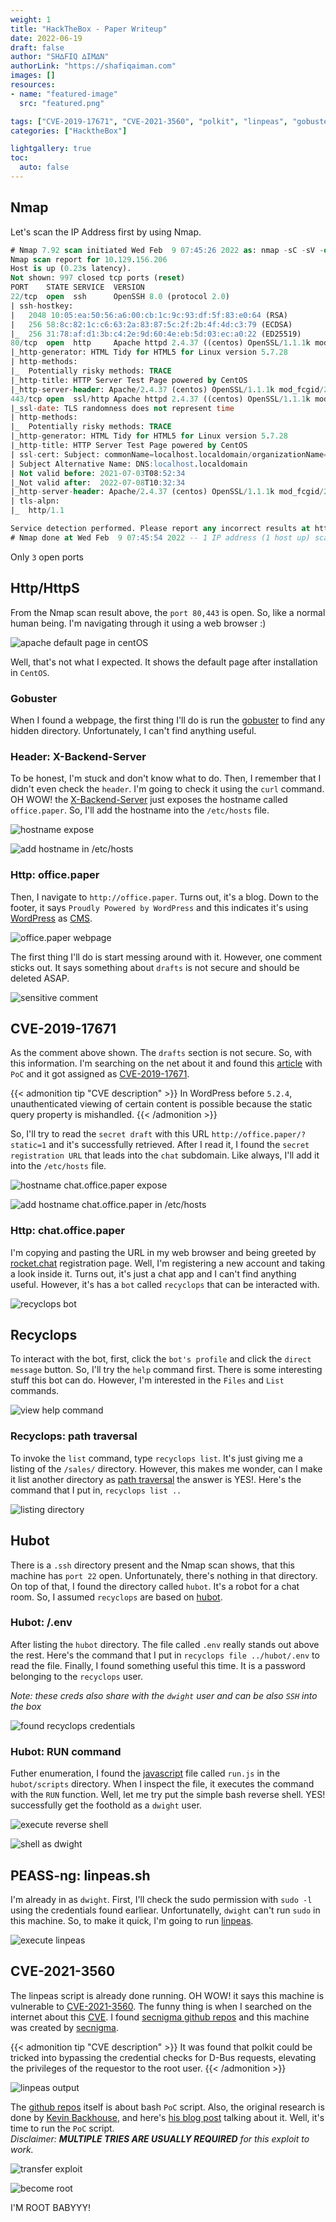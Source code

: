 ```yaml
---
weight: 1
title: "HackTheBox - Paper Writeup"
date: 2022-06-19
draft: false
author: "SH∆FIQ ∆IM∆N"
authorLink: "https://shafiqaiman.com"
images: []
resources:
- name: "featured-image"
  src: "featured.png"

tags: ["CVE-2019-17671", "CVE-2021-3560", "polkit", "linpeas", "gobuster", "wordpress", "hubot"]
categories: ["HacktheBox"]

lightgallery: true
toc:
  auto: false
---
```


## Nmap

Let's scan the IP Address first by using Nmap.

```sql
# Nmap 7.92 scan initiated Wed Feb  9 07:45:26 2022 as: nmap -sC -sV -oN nmap/paper 10.129.156.206
Nmap scan report for 10.129.156.206
Host is up (0.23s latency).
Not shown: 997 closed tcp ports (reset)
PORT    STATE SERVICE  VERSION
22/tcp  open  ssh      OpenSSH 8.0 (protocol 2.0)
| ssh-hostkey: 
|   2048 10:05:ea:50:56:a6:00:cb:1c:9c:93:df:5f:83:e0:64 (RSA)
|   256 58:8c:82:1c:c6:63:2a:83:87:5c:2f:2b:4f:4d:c3:79 (ECDSA)
|_  256 31:78:af:d1:3b:c4:2e:9d:60:4e:eb:5d:03:ec:a0:22 (ED25519)
80/tcp  open  http     Apache httpd 2.4.37 ((centos) OpenSSL/1.1.1k mod_fcgid/2.3.9)
|_http-generator: HTML Tidy for HTML5 for Linux version 5.7.28
| http-methods: 
|_  Potentially risky methods: TRACE
|_http-title: HTTP Server Test Page powered by CentOS
|_http-server-header: Apache/2.4.37 (centos) OpenSSL/1.1.1k mod_fcgid/2.3.9
443/tcp open  ssl/http Apache httpd 2.4.37 ((centos) OpenSSL/1.1.1k mod_fcgid/2.3.9)
|_ssl-date: TLS randomness does not represent time
| http-methods: 
|_  Potentially risky methods: TRACE
|_http-generator: HTML Tidy for HTML5 for Linux version 5.7.28
|_http-title: HTTP Server Test Page powered by CentOS
| ssl-cert: Subject: commonName=localhost.localdomain/organizationName=Unspecified/countryName=US
| Subject Alternative Name: DNS:localhost.localdomain
| Not valid before: 2021-07-03T08:52:34
|_Not valid after:  2022-07-08T10:32:34
|_http-server-header: Apache/2.4.37 (centos) OpenSSL/1.1.1k mod_fcgid/2.3.9
| tls-alpn: 
|_  http/1.1

Service detection performed. Please report any incorrect results at https://nmap.org/submit/ .
# Nmap done at Wed Feb  9 07:45:54 2022 -- 1 IP address (1 host up) scanned in 27.74 seconds
```

Only `3` open ports

## Http/HttpS
From the Nmap scan result above, the `port 80,443` is open. So, like a normal human being.  I'm navigating through it using a web browser :)

![apache default page in centOS](webpage-1.png "apache default page in centOS")

Well, that's not what I expected. It shows the default page after installation in `CentOS`.

### Gobuster
When I found a webpage, the first thing I'll do is run the [gobuster](https://github.com/OJ/gobuster) to find any hidden directory. Unfortunately, I can't find anything useful. 

### Header: X-Backend-Server
To be honest, I'm stuck and don't know what to do. Then, I remember that I didn't even check the `header`. I'm going to check it using the `curl` command. OH WOW! the [X-Backend-Server](https://docs.gitlab.com/ee/user/application_security/dast/checks/16.4.html) just exposes the hostname called `office.paper`. So, I'll add the hostname into the `/etc/hosts` file. 

![hostname expose](curl-head.png "hostname expose")

![add hostname in /etc/hosts](etc-hosts-office-paper.png "add hostname in /etc/hosts")

### Http: office.paper
Then, I navigate to `http://office.paper`. Turns out, it's a blog. Down to the footer, it says `Proudly Powered by WordPress` and this indicates it's using [WordPress](https://wordpress.org/) as [CMS](https://en.wikipedia.org/wiki/Content_management_system).

![office.paper webpage](office-paper-home.png "office.paper webpage")

The first thing I'll do is start messing around with it. However, one comment sticks out. It says something about `drafts` is not secure and should be deleted ASAP.

![sensitive comment](office-paper-drafts.png "sensitive comment")

## CVE-2019-17671

As the comment above shown. The `drafts` section is not secure. So, with this information. I'm searching on the net about it and found this [article](https://wpscan.com/vulnerability/3413b879-785f-4c9f-aa8a-5a4a1d5e0ba2) with `PoC` and it got assigned as [CVE-2019-17671](https://nvd.nist.gov/vuln/detail/CVE-2019-17671).

{{< admonition tip "CVE description" >}}
In WordPress before `5.2.4`, unauthenticated viewing of certain content is possible because the static query property is mishandled.
{{< /admonition >}}

So, I'll try to read the `secret draft` with this URL `http://office.paper/?static=1` and it's successfully retrieved. After I read it, I found the `secret registration URL` that leads into the `chat` subdomain. Like always, I'll add it into the `/etc/hosts` file.

![hostname chat.office.paper expose](office-paper-drafts-secret.png "hostname chat.office.paper expose")

![add hostname chat.office.paper in /etc/hosts](etc-hosts-chat-office-paper.png "add hostname chat.office.paper in /etc/hosts")

### Http: chat.office.paper
I'm copying and pasting the URL in my web browser and being greeted by [rocket.chat](https://rocket.chat/) registration page. Well, I'm registering a new account and taking a look inside it. Turns out, it's just a chat app and I can't find anything useful. However, it's has a `bot` called `recyclops` that can be interacted with.

![recyclops bot](recyclops-general.png "recyclops bot")

## Recyclops
To interact with the bot, first, click the `bot's profile` and click the `direct message` button. So, I'll try the `help` command first. There is some interesting stuff this bot can do. However, I'm interested in the `Files` and `List` commands.

![view help command](recyclops-help.png "view help command")

### Recyclops: path traversal
To invoke the `list` command, type `recyclops list`. It's just giving me a listing of the `/sales/` directory. However, this makes me wonder, can I make it list another directory as [path traversal](https://owasp.org/www-community/attacks/Path_Traversal) the answer is YES!. Here's the command that I put in, `recyclops list ..`

![listing directory](recyclops-list-dot2.png "listing directory")

## Hubot
There is a `.ssh` directory present and the Nmap scan shows, that this machine has `port 22` open. Unfortunately, there's nothing in that directory. On top of that, I found the directory called `hubot`. It's a robot for a chat room. So, I assumed `recyclops` are based on [hubot](https://hubot.github.com/).

### Hubot: /.env
After listing the `hubot` directory. The file called `.env` really stands out above the rest. Here's the command that I put in `recyclops file ../hubot/.env` to read the file. Finally, I found something useful this time. It is a password belonging to the `recyclops` user.

_Note: these creds also share with the `dwight` user and can be also `SSH` into the box_

![found recyclops credentials](hubot-env-pass.png "found recyclops credentials")

### Hubot: RUN command</font>
Futher enumeration, I found the [javascript](https://en.wikipedia.org/wiki/JavaScript) file called `run.js` in the `hubot/scripts` directory. When I inspect the file, it executes the command with the `RUN` function. Well, let me try put the simple bash reverse shell. YES! successfully get the foothold as a `dwight` user.

![execute reverse shell](recyclops-run.png "execute reverse shell")

![shell as dwight](foothold-as-dwight.png "shell as dwight")

## PEASS-ng: linpeas.sh
I'm already in as `dwight`. First, I'll check the sudo permission with `sudo -l` using the credentials found earliear. Unfortunatelly, `dwight` can't run `sudo` in this machine. So, to make it quick, I'm going to run [linpeas](https://github.com/carlospolop/PEASS-ng).

![execute linpeas](run-the-linpeas-as-dwight.png "execute linpeas")

## CVE-2021-3560
The linpeas script is already done running. OH WOW! it says this machine is vulnerable to [CVE-2021-3560](https://nvd.nist.gov/vuln/detail/CVE-2021-3560). The funny thing is when I searched on the internet about this [CVE](https://en.wikipedia.org/wiki/Common_Vulnerabilities_and_Exposures). I found [secnigma github repos](https://github.com/secnigma) and this machine was created by [secnigma](https://twitter.com/secnigma).

{{< admonition tip "CVE description" >}}
It was found that polkit could be tricked into bypassing the credential checks for D-Bus requests, elevating the privileges of the requestor to the root user. 
{{< /admonition >}}

![linpeas output](linpeas-find-CVE-2021-3560.png "linpeas output")

The [github repos](https://github.com/secnigma/CVE-2021-3560-Polkit-Privilege-Esclation) itself is about bash `PoC` script. Also, the original research is done by [Kevin Backhouse](https://twitter.com/kevin_backhouse), and here's [his blog post](https://github.blog/2021-06-10-privilege-escalation-polkit-root-on-linux-with-bug/) talking about it. Well, it's time to run the `PoC` script. <br>
_Disclaimer: **MULTIPLE TRIES ARE USUALLY REQUIRED** for this exploit to work._

![transfer exploit](download-the-poc-script-on-victim-machine.png "transfer exploit")

![become root](run-the-script-and-get-the-root-shell.png "become root")

I'M ROOT BABYYY!
